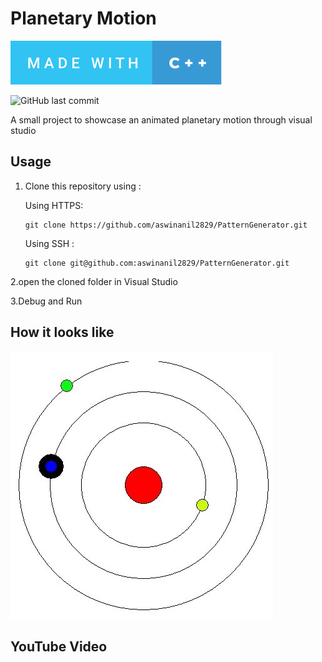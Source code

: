 # Planetary Motion

![Alt](https://github.com/aswinanil2829/PatternGenerator/blob/master/made-with-c%2B%2B.svg)       

![GitHub last commit](https://img.shields.io/github/last-commit/aswinanil2829/PatternGenerator)

A small project to showcase an animated planetary motion through  visual studio

## Usage

1. Clone this repository using :
 
   Using HTTPS:
      ``` 
     git clone https://github.com/aswinanil2829/PatternGenerator.git
      ```
  
    Using SSH :
      ```
      git clone git@github.com:aswinanil2829/PatternGenerator.git
      ```      
2.open the cloned folder in Visual Studio

3.Debug and Run

## How it looks like

![image](https://github.com/aswinanil2829/PatternGenerator/blob/master/pic.jpg)

## YouTube Video
       

